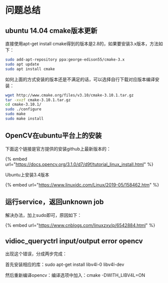 # 问题总结

## ubuntu 14.04 cmake版本更新

直接使用apt-get install cmake得到的版本是2.8的，如果要安装3.x版本，方法如下：

```bash
sudo add-apt-repository ppa:george-edison55/cmake-3.x
sudo apt update
sudo apt install cmake
```

如何上面的方式安装的版本还是不满足的话，可以选择自行下载对应版本编译安装：

```bash
wget http://www.cmake.org/files/v3.10/cmake-3.10.1.tar.gz
tar -xvzf cmake-3.10.1.tar.gz
cd cmake-3.10.1/
sudo ./configure
sudo make
sudo make install
```

## OpenCV在ubuntu平台上的安装

下面这个链接是官方提供的安装github上最新版本的：

{% embed url="https://docs.opencv.org/3.1.0/d7/d9f/tutorial_linux_install.html" %}

Ubuntu上安装3.4版本

{% embed url="https://www.linuxidc.com/Linux/2019-05/158462.htm" %}

## 运行service，返回unknown job

解决办法，加上sudo即可，原因如下：

{% embed url="https://www.cnblogs.com/linuxzxy/p/6542884.html" %}

## vidioc\_queryctrl input/output error opencv

出现这个错误，分成两步完成：

首先安装相应的库：sudo apt-get install libv4l-0 libv4l-dev

然后重新编译opencv：编译选项中加入：cmake -DWITH\_LIBV4L=ON







